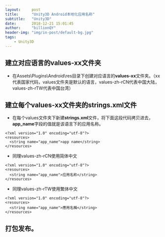 ```yaml
---
layout:     post
title:      "Unity3D Android本地化应用名称"
subtitle:   "Unity3D"
date:       2018-12-21 15:01:45
author:     "billionQY"
header-img: "img/in-post/default-bg.jpg"
tags:
    - Unity3D
---
```


## 建立对应语言的**values-xx**文件夹
* 在Assets\Plugins\Android\res目录下创建对应语言的**values-xx**文件夹。（xx代表国家代码，values文件夹是默认的语言，values-zh-rCN代表中国大陆，values-zh-rTW代表中国台湾）


## 建立每个**values-xx**文件夹的**strings.xml**文件
* 在每个values文件夹下新建**strings.xml**文件，将下面这段代码拷贝进去，**app_name**字段的值就是该语言下的应用名称。

```
<?xml version="1.0" encoding="utf-8"?>
<resources>
  <string name="app_name">app name</string>
</resources>
```

* 同理values-zh-rCN使用简体中文
```
<?xml version="1.0" encoding="utf-8"?>
<resources>
  <string name="app_name">应用名称</string>
</resources>
```

* 同理values-zh-rTW使用繁体中文
```
<?xml version="1.0" encoding="utf-8"?>
<resources>
  <string name="app_name">應用名稱</string>
</resources>
```

## 打包发布。
